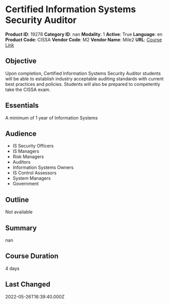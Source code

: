 # Certified Information Systems Security Auditor

**Product ID**: 19278
**Category ID**: nan
**Modality**: 1
**Active**: True
**Language**: en
**Product Code**: CISSA
**Vendor Code**: M2
**Vendor Name**: Mile2
**URL**: [Course Link](https://www.fastlaneus.com/course/mile2-cissa)

## Objective
Upon completion, Certified Information Systems Security Auditor students will be able to establish industry acceptable auditing standards with current best practices and policies. Students will also be prepared to competently take the CISSA exam.

## Essentials
A minimum of 1 year of Information Systems

## Audience
- IS Security Officers
- IS Managers
- Risk Managers
- Auditors
- Information Systems Owners
- IS Control Assessors
- System Managers
- Government

## Outline
Not available

## Summary
nan

## Course Duration
4 days

## Last Changed
2022-05-26T16:39:40.000Z
